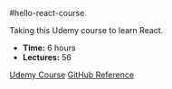 #hello-react-course

Taking this Udemy course to learn React. 

* **Time:** 6 hours
* **Lectures:** 56 

[Udemy Course](https://www.udemy.com/hello-react/)
[GitHub Reference](https://github.com/robgmerrill/hello-react)


